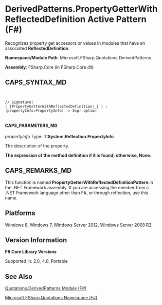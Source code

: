 # DerivedPatterns.PropertyGetterWithReflectedDefinition Active Pattern (F#)

Recognizes property get accessors or values in modules that have an associated **ReflectedDefinition**.

**Namespace/Module Path**: Microsoft.FSharp.Quotations.DerivedPatterns

**Assembly**: FSharp.Core (in FSharp.Core.dll)


## CAPS_SYNTAX_MD



```


// Signature:
( |PropertyGetterWithReflectedDefinition|_| ) : (propertyInfo:PropertyInfo) -> Expr option


```



#### CAPS_PARAMETERS_MD
*propertyInfo*
Type: **T:System.Reflection.PropertyInfo**


The description of the property.



**The expression of the method definition if it is found; otherwise, None.**
## CAPS_REMARKS_MD
This function is named **PropertyGetterWithReflectedDefinitionPattern** in the .NET Framework assembly. If you are accessing the member from a .NET Framework language other than F#, or through reflection, use this name.


## Platforms
Windows 8, Windows 7, Windows Server 2012, Windows Server 2008 R2


## Version Information
**F# Core Library Versions**

Supported in: 2.0, 4.0, Portable




## See Also
[Quotations.DerivedPatterns Module &#40;F&#35;&#41;](Quotations.DerivedPatterns+Module+%28F%23%29.md)

[Microsoft.FSharp.Quotations Namespace &#40;F&#35;&#41;](Microsoft.FSharp.Quotations+Namespace+%28F%23%29.md)

